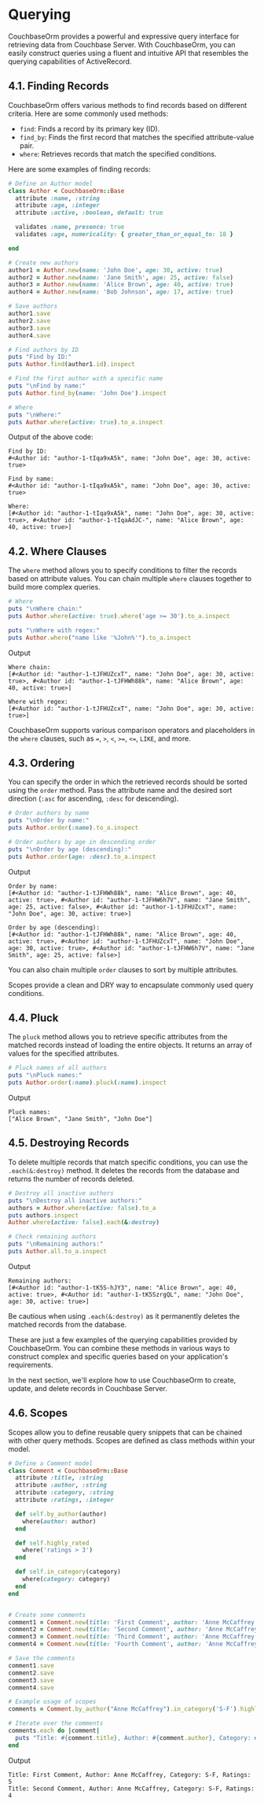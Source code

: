 # Querying

CouchbaseOrm provides a powerful and expressive query interface for retrieving data from Couchbase Server. With CouchbaseOrm, you can easily construct queries using a fluent and intuitive API that resembles the querying capabilities of ActiveRecord.

## 4.1. Finding Records

CouchbaseOrm offers various methods to find records based on different criteria. Here are some commonly used methods:

- `find`: Finds a record by its primary key (ID).
- `find_by`: Finds the first record that matches the specified attribute-value pair.
- `where`: Retrieves records that match the specified conditions.

Here are some examples of finding records:

```ruby
# Define an Author model
class Author < CouchbaseOrm::Base
  attribute :name, :string
  attribute :age, :integer
  attribute :active, :boolean, default: true

  validates :name, presence: true
  validates :age, numericality: { greater_than_or_equal_to: 18 }

end

# Create new authors
author1 = Author.new(name: 'John Doe', age: 30, active: true)
author2 = Author.new(name: 'Jane Smith', age: 25, active: false)
author3 = Author.new(name: 'Alice Brown', age: 40, active: true)
author4 = Author.new(name: 'Bob Johnson', age: 17, active: true)

# Save authors
author1.save
author2.save
author3.save
author4.save

# Find authors by ID
puts "Find by ID:"
puts Author.find(author1.id).inspect

# Find the first author with a specific name
puts "\nFind by name:"
puts Author.find_by(name: 'John Doe').inspect

# Where
puts "\nWhere:"
puts Author.where(active: true).to_a.inspect
```

Output of the above code:
```
Find by ID:
#<Author id: "author-1-tIqa9xA5k", name: "John Doe", age: 30, active: true>

Find by name:
#<Author id: "author-1-tIqa9xA5k", name: "John Doe", age: 30, active: true>

Where:
[#<Author id: "author-1-tIqa9xA5k", name: "John Doe", age: 30, active: true>, #<Author id: "author-1-tIqaAdJC-", name: "Alice Brown", age: 40, active: true>]
```


## 4.2. Where Clauses

The `where` method allows you to specify conditions to filter the records based on attribute values. You can chain multiple `where` clauses together to build more complex queries.

```ruby
# Where
puts "\nWhere chain:"
puts Author.where(active: true).where('age >= 30').to_a.inspect

puts "\nWhere with regex:"
puts Author.where("name like '%John%'").to_a.inspect
```

Output
```
Where chain:
[#<Author id: "author-1-tJFHUZcxT", name: "John Doe", age: 30, active: true>, #<Author id: "author-1-tJFHWh88k", name: "Alice Brown", age: 40, active: true>]

Where with regex:
[#<Author id: "author-1-tJFHUZcxT", name: "John Doe", age: 30, active: true>]
```


CouchbaseOrm supports various comparison operators and placeholders in the `where` clauses, such as `=`, `>`, `<`, `>=`, `<=`, `LIKE`, and more.

## 4.3. Ordering

You can specify the order in which the retrieved records should be sorted using the `order` method. Pass the attribute name and the desired sort direction (`:asc` for ascending, `:desc` for descending).

```ruby
# Order authors by name
puts "\nOrder by name:"
puts Author.order(:name).to_a.inspect

# Order authors by age in descending order
puts "\nOrder by age (descending):"
puts Author.order(age: :desc).to_a.inspect
```

Output
```
Order by name:
[#<Author id: "author-1-tJFHWh88k", name: "Alice Brown", age: 40, active: true>, #<Author id: "author-1-tJFHW6h7V", name: "Jane Smith", age: 25, active: false>, #<Author id: "author-1-tJFHUZcxT", name: "John Doe", age: 30, active: true>]

Order by age (descending):
[#<Author id: "author-1-tJFHWh88k", name: "Alice Brown", age: 40, active: true>, #<Author id: "author-1-tJFHUZcxT", name: "John Doe", age: 30, active: true>, #<Author id: "author-1-tJFHW6h7V", name: "Jane Smith", age: 25, active: false>]
```

You can also chain multiple `order` clauses to sort by multiple attributes.


Scopes provide a clean and DRY way to encapsulate commonly used query conditions.

## 4.4. Pluck

The `pluck` method allows you to retrieve specific attributes from the matched records instead of loading the entire objects. It returns an array of values for the specified attributes.

```ruby
# Pluck names of all authors
puts "\nPluck names:"
puts Author.order(:name).pluck(:name).inspect
```

Output
```
Pluck names:
["Alice Brown", "Jane Smith", "John Doe"]
```

## 4.5. Destroying Records

To delete multiple records that match specific conditions, you can use the `.each(&:destroy)` method. It deletes the records from the database and returns the number of records deleted.

```ruby
# Destroy all inactive authors
puts "\nDestroy all inactive authors:"
authors = Author.where(active: false).to_a
puts authors.inspect
Author.where(active: false).each(&:destroy)

# Check remaining authors
puts "\nRemaining authors:"
puts Author.all.to_a.inspect
```

Output
```
Remaining authors:
[#<Author id: "author-1-tK5S-hJY3", name: "Alice Brown", age: 40, active: true>, #<Author id: "author-1-tK5SzrgQL", name: "John Doe", age: 30, active: true>]
```

Be cautious when using `.each(&:destroy)` as it permanently deletes the matched records from the database.

These are just a few examples of the querying capabilities provided by CouchbaseOrm. You can combine these methods in various ways to construct complex and specific queries based on your application's requirements.

In the next section, we'll explore how to use CouchbaseOrm to create, update, and delete records in Couchbase Server.

## 4.6. Scopes

Scopes allow you to define reusable query snippets that can be chained with other query methods. Scopes are defined as class methods within your model.

```ruby
# Define a Comment model
class Comment < CouchbaseOrm::Base
  attribute :title, :string
  attribute :author, :string
  attribute :category, :string
  attribute :ratings, :integer

  def self.by_author(author)
    where(author: author)
  end

  def self.highly_rated
    where('ratings > 3')
  end

  def self.in_category(category)
    where(category: category)
  end
end


# Create some comments
comment1 = Comment.new(title: 'First Comment', author: 'Anne McCaffrey', category: 'S-F', ratings: 5)
comment2 = Comment.new(title: 'Second Comment', author: 'Anne McCaffrey', category: 'S-F', ratings: 4)
comment3 = Comment.new(title: 'Third Comment', author: 'Anne McCaffrey', category: 'S-F', ratings: 3)
comment4 = Comment.new(title: 'Fourth Comment', author: 'Anne McCaffrey', category: 'S-F', ratings: 2)

# Save the comments
comment1.save
comment2.save
comment3.save
comment4.save

# Example usage of scopes
comments = Comment.by_author("Anne McCaffrey").in_category('S-F').highly_rated.order(:title).limit(10)

# Iterate over the comments
comments.each do |comment|
  puts "Title: #{comment.title}, Author: #{comment.author}, Category: #{comment.category}, Ratings: #{comment.ratings}"
end
```

Output
```
Title: First Comment, Author: Anne McCaffrey, Category: S-F, Ratings: 5
Title: Second Comment, Author: Anne McCaffrey, Category: S-F, Ratings: 4
```
